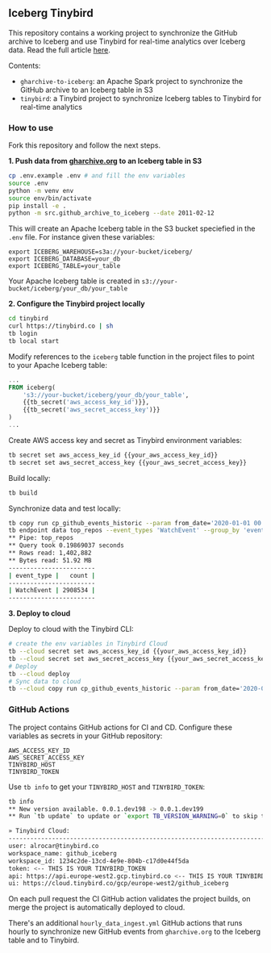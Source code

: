 ## Iceberg Tinybird

This repository contains a working project to synchronize the GitHub archive to Iceberg and use Tinybird for real-time analytics over Iceberg data. Read the full article [here](https://tinybird.co/blog-posts/real-time-analytics-on-apache-iceberg-with-tinybird).

Contents:
- `gharchive-to-iceberg`: an Apache Spark project to synchronize the GitHub archive to an Iceberg table in S3
- `tinybird`: a Tinybird project to synchronize Iceberg tables to Tinybird for real-time analytics

### How to use

Fork this repository and follow the next steps.

**1. Push data from [gharchive.org](https://www.gharchive.org/) to an Iceberg table in S3**

```sh
cp .env.example .env # and fill the env variables
source .env
python -m venv env
source env/bin/activate
pip install -e .
python -m src.github_archive_to_iceberg --date 2011-02-12
```

This will create an Apache Iceberg table in the S3 bucket speciefied in the `.env` file. For instance given these variables:

```
export ICEBERG_WAREHOUSE=s3a://your-bucket/iceberg/
export ICEBERG_DATABASE=your_db
export ICEBERG_TABLE=your_table
```

Your Apache Iceberg table is created in `s3://your-bucket/iceberg/your_db/your_table`

**2. Configure the Tinybird project locally**

```sh
cd tinybird
curl https://tinybird.co | sh
tb login
tb local start
```

Modify references to the `iceberg` table function in the project files to point to your Apache Iceberg table:

```sql
... 
FROM iceberg(
    's3://your-bucket/iceberg/your_db/your_table',
    {{tb_secret('aws_access_key_id')}},
    {{tb_secret('aws_secret_access_key')}}
)
...
```

Create AWS access key and secret as Tinybird environment variables:

```sh
tb secret set aws_access_key_id {{your_aws_access_key_id}}
tb secret set aws_secret_access_key {{your_aws_secret_access_key}}
```

Build locally:

```sh
tb build
```

Synchronize data and test locally:

```sh
tb copy run cp_github_events_historic --param from_date='2020-01-01 00:00:00' to_date='2025-05-15 00:00:00' --wait
tb endpoint data top_repos --event_types 'WatchEvent' --group_by 'event_type'
** Pipe: top_repos
** Query took 0.19869037 seconds
** Rows read: 1,402,882
** Bytes read: 51.92 MB
------------------------
| event_type |   count |
------------------------
| WatchEvent | 2908534 |
------------------------
```


**3. Deploy to cloud**

Deploy to cloud with the Tinybird CLI:

```sh
# create the env variables in Tinybird Cloud
tb --cloud secret set aws_access_key_id {{your_aws_access_key_id}}
tb --cloud secret set aws_secret_access_key {{your_aws_secret_access_key}}
# Deploy
tb --cloud deploy
# Sync data to cloud
tb --cloud copy run cp_github_events_historic --param from_date='2020-01-01 00:00:00' to_date='2025-05-15 00:00:00' --wait
```

### GitHub Actions

The project contains GitHub actions for CI and CD. Configure these variables as secrets in your GitHub repository:

```
AWS_ACCESS_KEY_ID
AWS_SECRET_ACCESS_KEY
TINYBIRD_HOST
TINYBIRD_TOKEN
```

Use `tb info` to get your `TINYBIRD_HOST` and `TINYBIRD_TOKEN`:

```sh
tb info
** New version available. 0.0.1.dev198 -> 0.0.1.dev199
** Run `tb update` to update or `export TB_VERSION_WARNING=0` to skip the check.

» Tinybird Cloud:
----------------------------------------------------------------------------------------------------------------------------------------
user: alrocar@tinybird.co
workspace_name: github_iceberg
workspace_id: 1234c2de-13cd-4e9e-804b-c17d0e44f5da
token: <-- THIS IS YOUR TINYBIRD_TOKEN
api: https://api.europe-west2.gcp.tinybird.co <-- THIS IS YOUR TINYBIRD_HOST
ui: https://cloud.tinybird.co/gcp/europe-west2/github_iceberg
```

On each pull request the CI GitHub action validates the project builds, on merge the project is automatically deployed to cloud.

There's an additional `hourly_data_ingest.yml` GitHub actions that runs hourly to synchronize new GitHub events from `gharchive.org` to the Iceberg table and to Tinybird.
